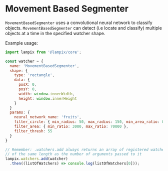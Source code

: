 # Movement Based Segmenter

`MovementBasedSegmenter` uses a convolutional neural network to classify objects.
`MovementBasedSegmenter` can detect (i.e locate and classify) multiple objects at a time in the specified watcher shape.

Example usage:

```js
import lampix from '@lampix/core';

const watcher = {
  name: 'MovementBasedSegmenter',
  shape: {
    type: 'rectangle',
    data: {
      posX: 0,
      posY: 0,
      width: window.innerWidth,
      height: window.innerHeight
    }
  }
  params: {
    neural_network_name: 'fruits',
    filter_circle: { min_radius: 50, max_radius: 150, min_area_ratio: 0.7 },
    filter_area: { min_ratio: 3000, max_ratio: 70000 },
    filter_thresh: 55
  }
}

// Remember: .watchers.add always returns an array of registered watchers
// of the same length as the number of arguments passed to it
lampix.watchers.add(watcher)
  .then((listOfWatchers) => console.log(listOfWatchers[0]));
```
